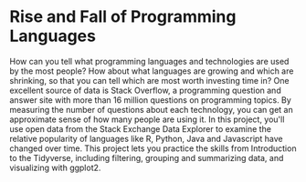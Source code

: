 # Rise and Fall of Programming Languages
How can you tell what programming languages and technologies are used by the most people? How about what languages are growing and which are shrinking, so that you can tell which are most worth investing time in? One excellent source of data is Stack Overflow, a programming question and answer site with more than 16 million questions on programming topics. By measuring the number of questions about each technology, you can get an approximate sense of how many people are using it. In this project, you'll use open data from the Stack Exchange Data Explorer to examine the relative popularity of languages like R, Python, Java and Javascript have changed over time. This project lets you practice the skills from Introduction to the Tidyverse, including filtering, grouping and summarizing data, and visualizing with ggplot2.
